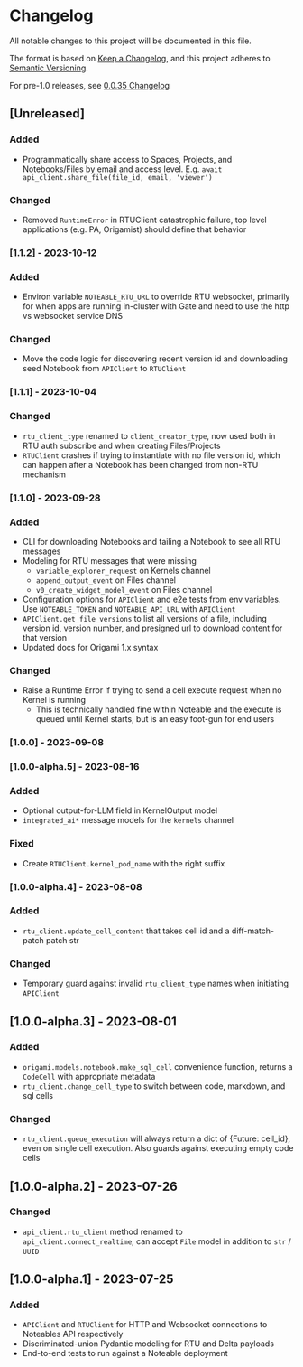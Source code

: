# Changelog
All notable changes to this project will be documented in this file.

The format is based on [Keep a Changelog](https://keepachangelog.com/en/1.0.0/),
and this project adheres to [Semantic Versioning](https://semver.org/spec/v2.0.0.html).

For pre-1.0 releases, see [0.0.35 Changelog](https://github.com/noteable-io/origami/blob/0.0.35/CHANGELOG.md)

## [Unreleased]
### Added
- Programmatically share access to Spaces, Projects, and Notebooks/Files by email and access level. E.g. `await api_client.share_file(file_id, email, 'viewer')`

### Changed
- Removed `RuntimeError` in RTUClient catastrophic failure, top level applications (e.g. PA, Origamist) should define that behavior

### [1.1.2] - 2023-10-12
### Added
- Environ variable `NOTEABLE_RTU_URL` to override RTU websocket, primarily for when apps are running in-cluster with Gate and need to use the http vs websocket service DNS

### Changed
- Move the code logic for discovering recent version id and downloading seed Notebook from `APIClient` to `RTUClient`

### [1.1.1] - 2023-10-04
### Changed
 - `rtu_client_type` renamed to `client_creator_type`, now used both in RTU auth subscribe and when creating Files/Projects
 - `RTUClient` crashes if trying to instantiate with no file version id, which can happen after a Notebook has been changed from non-RTU mechanism

### [1.1.0] - 2023-09-28
### Added
- CLI for downloading Notebooks and tailing a Notebook to see all RTU messages
- Modeling for RTU messages that were missing
  - `variable_explorer_request` on Kernels channel
  - `append_output_event` on Files channel
  - `v0_create_widget_model_event` on Files channel
- Configuration options for `APIClient` and e2e tests from env variables. Use `NOTEABLE_TOKEN` and `NOTEABLE_API_URL` with `APIClient`
- `APIClient.get_file_versions` to list all versions of a file, including version id, version number, and presigned url to download content for that version
- Updated docs for Origami 1.x syntax

### Changed
- Raise a Runtime Error if trying to send a cell execute request when no Kernel is running
  - This is technically handled fine within Noteable and the execute is queued until Kernel starts, but is an easy foot-gun for end users

### [1.0.0] - 2023-09-08

### [1.0.0-alpha.5] - 2023-08-16
### Added
- Optional output-for-LLM field in KernelOutput model
- `integrated_ai*` message models for the `kernels` channel

### Fixed
- Create `RTUClient.kernel_pod_name` with the right suffix

### [1.0.0-alpha.4] - 2023-08-08
### Added
- `rtu_client.update_cell_content` that takes cell id and a diff-match-patch patch str

### Changed
- Temporary guard against invalid `rtu_client_type` names when initiating `APIClient`

## [1.0.0-alpha.3] - 2023-08-01
### Added
- `origami.models.notebook.make_sql_cell` convenience function, returns a `CodeCell` with appropriate metadata
- `rtu_client.change_cell_type` to switch between code, markdown, and sql cells

### Changed
 - `rtu_client.queue_execution` will always return a dict of {Future: cell_id}, even on single cell execution. Also guards against executing empty code cells

## [1.0.0-alpha.2] - 2023-07-26
### Changed
- `api_client.rtu_client` method renamed to `api_client.connect_realtime`, can accept `File` model in addition to `str` / `UUID`

## [1.0.0-alpha.1] - 2023-07-25
### Added
 - `APIClient` and `RTUClient` for HTTP and Websocket connections to Noteables API respectively
 - Discriminated-union Pydantic modeling for RTU and Delta payloads
 - End-to-end tests to run against a Noteable deployment
